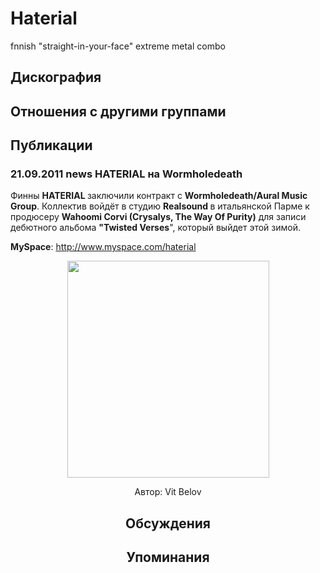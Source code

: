 # Haterial

fnnish "straight-in-your-face" extreme metal combo 

## Дискография


## Отношения с другими группами


## Публикации

### 21.09.2011 news HATERIAL на Wormholedeath

<P>Финны <STRONG>HATERIAL </STRONG>заключили контракт с <STRONG>Wormholedeath/Aural Music Group</STRONG>. Коллектив войдёт в студию <STRONG>Realsound </STRONG>в итальянской Парме к продюсеру <STRONG>Wahoomi Corvi (Crysalys, The Way Of Purity)</STRONG> для записи дебютного альбома <STRONG>"Twisted Verses</STRONG>", который выйдет этой зимой. </P>
<P><STRONG>MySpace</STRONG>: <A href="http://www.myspace.com/haterial">http://www.myspace.com/haterial</A>&nbsp;</P>
<P><center><IMG height=347 src="/images/news_rus/2011.09/21180.jpg" width=323 border=0></P>
Автор: Vit Belov


## Обсуждения


## Упоминания


